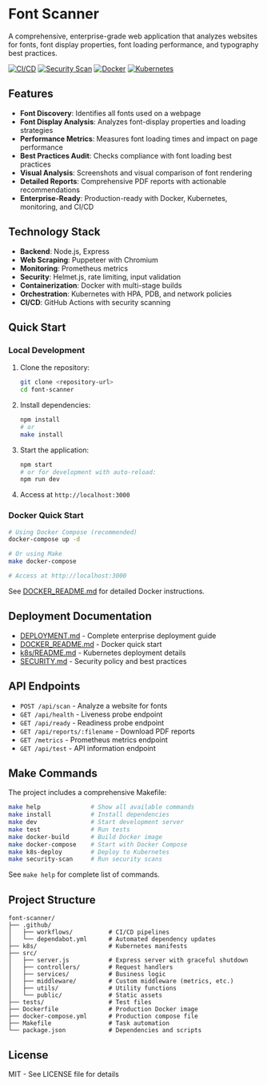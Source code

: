 # Font Scanner

A comprehensive, enterprise-grade web application that analyzes websites for fonts, font display properties, font loading performance, and typography best practices.

[![CI/CD](https://github.com/your-org/font-scanner/actions/workflows/ci-cd.yml/badge.svg)](https://github.com/your-org/font-scanner/actions)
[![Security Scan](https://img.shields.io/badge/security-scanned-green.svg)](./SECURITY.md)
[![Docker](https://img.shields.io/badge/docker-ready-blue.svg)](./Dockerfile)
[![Kubernetes](https://img.shields.io/badge/kubernetes-ready-blue.svg)](./k8s/)

## Features

- **Font Discovery**: Identifies all fonts used on a webpage
- **Font Display Analysis**: Analyzes font-display properties and loading strategies
- **Performance Metrics**: Measures font loading times and impact on page performance
- **Best Practices Audit**: Checks compliance with font loading best practices
- **Visual Analysis**: Screenshots and visual comparison of font rendering
- **Detailed Reports**: Comprehensive PDF reports with actionable recommendations
- **Enterprise-Ready**: Production-ready with Docker, Kubernetes, monitoring, and CI/CD

## Technology Stack

- **Backend**: Node.js, Express
- **Web Scraping**: Puppeteer with Chromium
- **Monitoring**: Prometheus metrics
- **Security**: Helmet.js, rate limiting, input validation
- **Containerization**: Docker with multi-stage builds
- **Orchestration**: Kubernetes with HPA, PDB, and network policies
- **CI/CD**: GitHub Actions with security scanning

## Quick Start

### Local Development

1. Clone the repository:
   ```bash
   git clone <repository-url>
   cd font-scanner
   ```

2. Install dependencies:
   ```bash
   npm install
   # or
   make install
   ```

3. Start the application:
   ```bash
   npm start
   # or for development with auto-reload:
   npm run dev
   ```

4. Access at `http://localhost:3000`

### Docker Quick Start

```bash
# Using Docker Compose (recommended)
docker-compose up -d

# Or using Make
make docker-compose

# Access at http://localhost:3000
```

See [DOCKER_README.md](./DOCKER_README.md) for detailed Docker instructions.

## Deployment Documentation

- [DEPLOYMENT.md](./DEPLOYMENT.md) - Complete enterprise deployment guide
- [DOCKER_README.md](./DOCKER_README.md) - Docker quick start
- [k8s/README.md](./k8s/README.md) - Kubernetes deployment details
- [SECURITY.md](./SECURITY.md) - Security policy and best practices

## API Endpoints

- `POST /api/scan` - Analyze a website for fonts
- `GET /api/health` - Liveness probe endpoint
- `GET /api/ready` - Readiness probe endpoint
- `GET /api/reports/:filename` - Download PDF reports
- `GET /metrics` - Prometheus metrics endpoint
- `GET /api/test` - API information endpoint

## Make Commands

The project includes a comprehensive Makefile:

```bash
make help              # Show all available commands
make install           # Install dependencies
make dev               # Start development server
make test              # Run tests
make docker-build      # Build Docker image
make docker-compose    # Start with Docker Compose
make k8s-deploy        # Deploy to Kubernetes
make security-scan     # Run security scans
```

See `make help` for complete list of commands.

## Project Structure

```
font-scanner/
├── .github/
│   ├── workflows/          # CI/CD pipelines
│   └── dependabot.yml      # Automated dependency updates
├── k8s/                    # Kubernetes manifests
├── src/
│   ├── server.js           # Express server with graceful shutdown
│   ├── controllers/        # Request handlers
│   ├── services/           # Business logic
│   ├── middleware/         # Custom middleware (metrics, etc.)
│   ├── utils/              # Utility functions
│   └── public/             # Static assets
├── tests/                  # Test files
├── Dockerfile              # Production Docker image
├── docker-compose.yml      # Production compose file
├── Makefile                # Task automation
└── package.json            # Dependencies and scripts
```

## License

MIT - See LICENSE file for details
